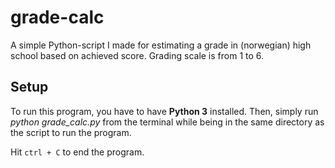# grade-calc
A simple Python-script I made for estimating a grade in (norwegian) high school based on achieved score. Grading scale is from 1 to 6.

## Setup
To run this program, you have to have **Python 3** installed. Then, simply run _python grade\_calc.py_ from the terminal while being in the same directory as the script to run the program. 

Hit ```ctrl + C``` to end the program.